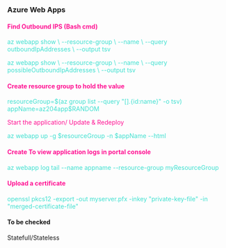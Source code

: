### **Azure Web Apps**
####  <span style="color: DeepPink;">Find Outbound IPS (Bash cmd)</span></u>
<p>
<span style="color: Turquoise ;">
az webapp show \ --resource-group <group_name> \
    --name <app_name> \ 
    --query outboundIpAddresses \
    --output tsv
    </span>
</p>

<p>
<span style="color: Turquoise ;">
az webapp show \
    --resource-group <group_name> \ 
    --name <app_name> \ 
    --query possibleOutboundIpAddresses \
    --output tsv
</span>
</p>

#### <span style="color: DeepPink;">Create resource group to hold the value</span>
<p>
<span style="color: Turquoise ;">
resourceGroup=$(az group list --query "[].{id:name}" -o tsv)
appName=az204app$RANDOM 
</span>
</p>

<span style="color: DeepPink;">Start the application/ Update & Redeploy</span>
<p>
<span style="color: Turquoise ;">
az webapp up -g $resourceGroup -n $appName --html
</span>
</p>

#### <span style="color: DeepPink;">Create To view application logs in portal console</span>
<p>
<span style="color: Turquoise ;">
az webapp log tail --name appname --resource-group myResourceGroup
</span>
</p>

#### <span style="color: DeepPink;">Upload a certificate</span>
<p>
<span style="color: Turquoise ;">
openssl pkcs12 -export -out myserver.pfx -inkey "private-key-file" -in "merged-certificate-file"
</span>
</p>

#### To be checked
Statefull/Stateless</br>


